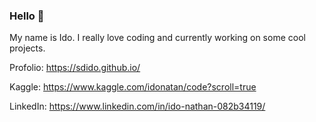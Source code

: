 ### Hello 👋
My name is Ido.
I really love coding and currently working on some cool projects. 

Profolio: https://sdido.github.io/

Kaggle: https://www.kaggle.com/idonatan/code?scroll=true

LinkedIn: https://www.linkedin.com/in/ido-nathan-082b34119/
